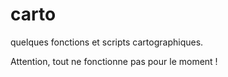 carto
=====

quelques fonctions et scripts cartographiques.

Attention, tout ne fonctionne pas pour le moment !
